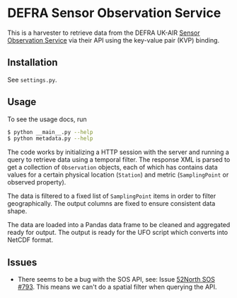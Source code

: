 # DEFRA Sensor Observation Service

This is a harvester to retrieve data from the DEFRA UK-AIR [Sensor Observation Service](https://uk-air.defra.gov.uk/data/about_sos) via their API using the key-value pair (KVP) binding.

## Installation

See `settings.py`.

## Usage

To see the usage docs, run

```bash
$ python __main__.py --help
$ python metadata.py --help
```

The code works by initializing a HTTP session with the server and running a query to retrieve data using a temporal filter. The response XML is parsed to get a collection of `Observation` objects, each of which has contains data values for a certain physical location (`Station`) and metric (`SamplingPoint` or observed property).

The data is filtered to a fixed list of `SamplingPoint` items in order to filter geographically. The output columns are fixed to ensure consistent data shape.

The data are loaded into a Pandas data frame to be cleaned and aggregated ready for output. The output is ready for the UFO script which converts into NetCDF format.

## Issues

* There seems to be a bug with the SOS API, see: Issue [52North SOS #793](https://github.com/52North/SOS/issues/793). This means we can't do a spatial filter when querying the API.